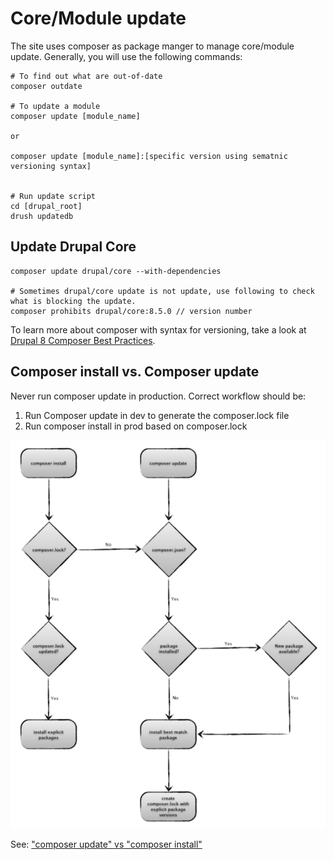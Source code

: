 # Core/Module update

The site uses composer as package manger to manage core/module update. Generally, you will use the following commands:

```
# To find out what are out-of-date
composer outdate

# To update a module
composer update [module_name]

or

composer update [module_name]:[specific version using sematnic versioning syntax]


# Run update script
cd [drupal_root]
drush updatedb

```


## Update Drupal Core
```
composer update drupal/core --with-dependencies

# Sometimes drupal/core update is not update, use following to check what is blocking the update.
composer prohibits drupal/core:8.5.0 // version number
```

To learn more about composer with syntax for versioning, take a look at [Drupal 8 Composer Best Practices](https://www.lullabot.com/articles/drupal-8-composer-best-practices).


## Composer install vs. Composer update
Never run composer update in production. Correct workflow should be: 
1. Run Composer update in dev to generate the composer.lock file 
2. Run composer install in prod based on composer.lock


![Composer install vs update](/assets/composer_workflow.png)



See: ["composer update" vs "composer install"](https://adamcod.es/2013/03/07/composer-install-vs-composer-update.html)
